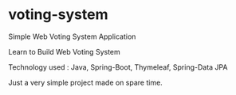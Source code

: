 # voting-system
Simple Web Voting System Application

Learn to Build Web Voting System

Technology used : Java, Spring-Boot, Thymeleaf, Spring-Data JPA

Just a very simple project made on spare time.
